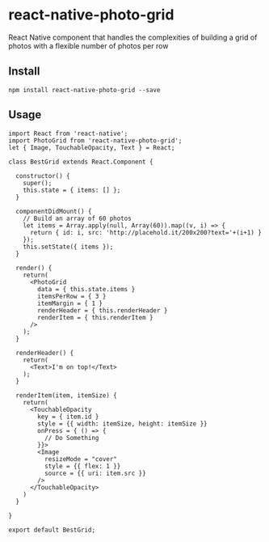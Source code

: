 # react-native-photo-grid
React Native component that handles the complexities of building a grid of photos with a flexible number of photos per row

## Install

`npm install react-native-photo-grid --save`

## Usage

```
import React from 'react-native';
import PhotoGrid from 'react-native-photo-grid';
let { Image, TouchableOpacity, Text } = React;

class BestGrid extends React.Component {

  constructor() {
    super();
    this.state = { items: [] };
  }

  componentDidMount() {
    // Build an array of 60 photos
    let items = Array.apply(null, Array(60)).map((v, i) => {
      return { id: i, src: 'http://placehold.it/200x200?text='+(i+1) }
    });
    this.setState({ items });
  }

  render() {
    return(
      <PhotoGrid
        data = { this.state.items }
        itemsPerRow = { 3 }
        itemMargin = { 1 }
        renderHeader = { this.renderHeader }
        renderItem = { this.renderItem }
      />
    );
  }

  renderHeader() {
    return(
      <Text>I'm on top!</Text>
    );
  }

  renderItem(item, itemSize) {
    return(
      <TouchableOpacity
        key = { item.id }
        style = {{ width: itemSize, height: itemSize }}
        onPress = { () => {
          // Do Something
        }}>
        <Image
          resizeMode = "cover"
          style = {{ flex: 1 }}
          source = {{ uri: item.src }}
        />
      </TouchableOpacity>
    )
  }

}

export default BestGrid;
```
